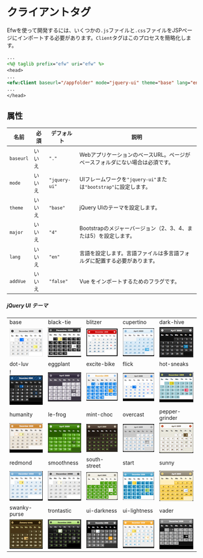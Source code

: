 # クライアントタグ

Efwを使って開発するには、いくつかの`.js`ファイルと`.css`ファイルをJSPページにインポートする必要があります。`Client`タグはこのプロセスを簡略化します。

```jsp
...
<%@ taglib prefix="efw" uri="efw" %>
<head>
...
<efw:Client baseurl="/appfolder" mode="jquery-ui" theme="base" lang="en" /> // efw:client または efw:CLIENT
...
</head>
```
## 属性

| 名前 | 必須 | デフォルト | 説明 |
|---|---|---|---|
| `baseurl` | いいえ | `"."` | WebアプリケーションのベースURL。ページがベースフォルダにない場合は必須です。 |
| `mode` | いいえ | `"jquery-ui"` | UIフレームワークを`"jquery-ui"`または`"bootstrap"`に設定します。 |
| `theme` | いいえ | `"base"` | jQuery UIのテーマを設定します。 |
| `major` | いいえ | `"4"` | Bootstrapのメジャーバージョン（2、3、4、または5）を設定します。 |
| `lang` | いいえ | `"en"` | 言語を設定します。言語ファイルは多言語フォルダに配置する必要があります。 |
| `addVue` | いいえ | `"false"` |Vue をインポートするためのフラグです。|

##### jQuery UI テーマ

| | | | | |
|---|---|---|---|---|
|base|black-tie|blitzer|cupertino|dark-hive|
|![Base Theme](../img/themes/base.png)|![Black Tie Theme](../img/themes/black-tie.png)|![Blitzer Theme](../img/themes/blitzer.png)|![Cupertino Theme](../img/themes/cupertino.png)|![Dark Hive Theme](../img/themes/dark-hive.png)|
|dot-luv|eggplant|excite-bike|flick|hot-sneaks|
!![Dot Luv Theme](../img/themes/dot-luv.png)|![Eggplant Theme](../img/themes/eggplant.png)|![Excite Bike Theme](../img/themes/excite-bike.png)|![Flick Theme](../img/themes/flick.png)|![Hot Sneaks Theme](../img/themes/hot-sneaks.png)|
|humanity|le-frog|mint-choc|overcast|pepper-grinder|
|![Humanity Theme](../img/themes/humanity.png)|![Le Frog Theme](../img/themes/le-frog.png)|![Mint Choc Theme](../img/themes/mint-choc.png)|![Overcast Theme](../img/themes/overcast.png)|![Pepper Grinder Theme](../img/themes/pepper-grinder.png)|
|redmond|smoothness|south-street|start|sunny|
|![Redmond Theme](../img/themes/redmond.png)|![Smoothness Theme](../img/themes/smoothness.png)|![South Street Theme](../img/themes/south-street.png)|![Start Theme](../img/themes/start.png)|![Sunny Theme](../img/themes/sunny.png)|
|swanky-purse|trontastic|ui-darkness|ui-lightness|vader|
|![Swanky Purse Theme](../img/themes/swanky-purse.png)|![Trontastic Theme](../img/themes/trontastic.png)|![UI Darkness Theme](../img/themes/ui-darkness.png)|![UI Lightness Theme](../img/themes/ui-lightness.png)|![Vader Theme](../img/themes/vader.png)|
